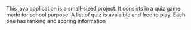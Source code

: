 This java application is a small-sized project. It consists in a quiz game made for school purpose. A list of quiz is avalaible and free to play. Each one has ranking and scoring information